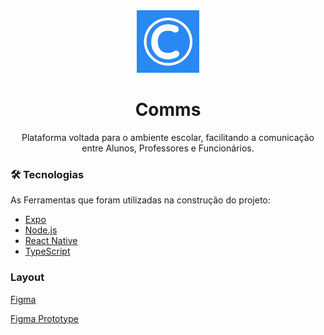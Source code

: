 <div align="center">
    <img  width="100" src="./comms-mobile/assets/icon.png"/>

  <h1>Comms</h1>

Plataforma voltada para o ambiente escolar, facilitando a comunicação entre Alunos, Professores e Funcionários.
</div>

### 🛠 Tecnologias

As Ferramentas que foram utilizadas na construção do projeto:

- [Expo](https://expo.io/)
- [Node.js](https://nodejs.org/en/)
- [React Native](https://reactnative.dev/)
- [TypeScript](https://www.typescriptlang.org/)

### Layout

[Figma](https://www.figma.com/file/d08IgjbxHLGiNtAz8TmkJv/comms-app?node-id=0%3A1)

[Figma Prototype](https://www.figma.com/proto/d08IgjbxHLGiNtAz8TmkJv/comms-app?node-id=31%3A2&scaling=scale-down)